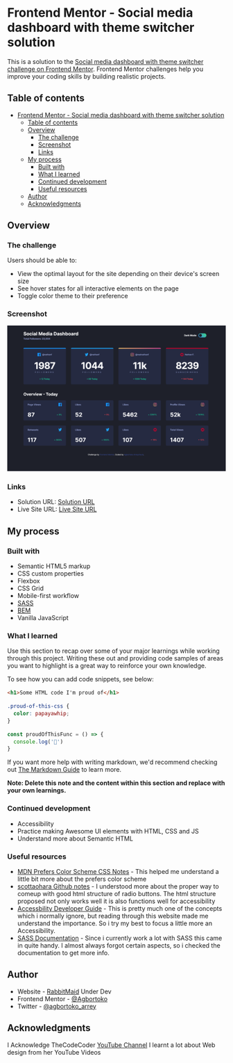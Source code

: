 # Frontend Mentor - Social media dashboard with theme switcher solution

This is a solution to the [Social media dashboard with theme switcher challenge on Frontend Mentor](https://www.frontendmentor.io/challenges/social-media-dashboard-with-theme-switcher-6oY8ozp_H). Frontend Mentor challenges help you improve your coding skills by building realistic projects. 

## Table of contents

- [Frontend Mentor - Social media dashboard with theme switcher solution](#frontend-mentor---social-media-dashboard-with-theme-switcher-solution)
  - [Table of contents](#table-of-contents)
  - [Overview](#overview)
    - [The challenge](#the-challenge)
    - [Screenshot](#screenshot)
    - [Links](#links)
  - [My process](#my-process)
    - [Built with](#built-with)
    - [What I learned](#what-i-learned)
    - [Continued development](#continued-development)
    - [Useful resources](#useful-resources)
  - [Author](#author)
  - [Acknowledgments](#acknowledgments)



## Overview

### The challenge

Users should be able to:

- View the optimal layout for the site depending on their device's screen size
- See hover states for all interactive elements on the page
- Toggle color theme to their preference

### Screenshot

![](./screenshot.png)


### Links

- Solution URL: [Solution URL](https://github.com/Agbortoko/fem-social-media-dashboard-dark-light-toggle)
- Live Site URL: [Live Site URL](https://agbortoko.github.io/fem-social-media-dashboard-dark-light-toggle/)

## My process

### Built with

- Semantic HTML5 markup
- CSS custom properties
- Flexbox
- CSS Grid
- Mobile-first workflow
- [SASS](https://sass-lang.com/documentation/)
- [BEM](https://getbem.com/)
- Vanilla JavaScript


### What I learned

Use this section to recap over some of your major learnings while working through this project. Writing these out and providing code samples of areas you want to highlight is a great way to reinforce your own knowledge.

To see how you can add code snippets, see below:

```html
<h1>Some HTML code I'm proud of</h1>
```
```css
.proud-of-this-css {
  color: papayawhip;
}
```
```js
const proudOfThisFunc = () => {
  console.log('🎉')
}
```

If you want more help with writing markdown, we'd recommend checking out [The Markdown Guide](https://www.markdownguide.org/) to learn more.

**Note: Delete this note and the content within this section and replace with your own learnings.**

### Continued development

- Accessibility
- Practice making Awesome UI elements with HTML, CSS and JS
- Understand more about Semantic HTML


### Useful resources

- [MDN Prefers Color Scheme CSS Notes](https://developer.mozilla.org/en-US/docs/Web/CSS/@media/prefers-color-scheme) - This helped me understand a little bit more about the prefers color scheme
- [scottaohara Github notes]( https://scottaohara.github.io/a11y_styled_form_controls/src/radio-button--switch/) - I understood more about the proper way to comeup with good html structure of radio buttons. The html structure proposed not only works well it is also functions well for accessibility
- [Accessbility Developer Guide](https://www.accessibility-developer-guide.com/) - This is pretty much one of the concepts which i normally ignore, but reading through this website made me understand the importance. So i try my best to focus a little more an Accessibility.
- [SASS Documentation](https://sass-lang.com/documentation/) - Since i currently work a lot with SASS this came in quite handy. I almost always forgot certain aspects, so i checked the documentation to get more info.
  


## Author

- Website - [RabbitMaid](https://www.rabbitmaid.com) Under Dev
- Frontend Mentor - [@Agbortoko](https://www.frontendmentor.io/profile/Agbortoko)
- Twitter - [@agbortoko_arrey](https://www.twitter.com/agbortoko_arrey)


## Acknowledgments

I Acknowledge TheCodeCoder [YouTube Channel](https://www.youtube.com/@thecodercoder)
I learnt a lot about Web design from her YouTube Videos

